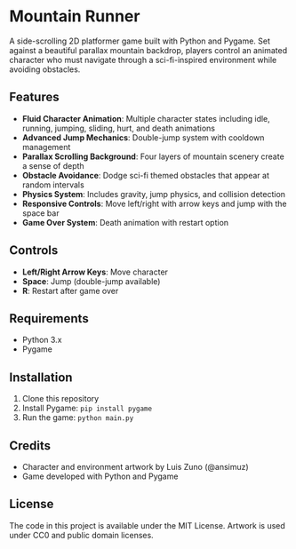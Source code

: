 # Mountain Runner

A side-scrolling 2D platformer game built with Python and Pygame. Set against a beautiful parallax mountain backdrop, players control an animated character who must navigate through a sci-fi-inspired environment while avoiding obstacles.

## Features

- **Fluid Character Animation**: Multiple character states including idle, running, jumping, sliding, hurt, and death animations
- **Advanced Jump Mechanics**: Double-jump system with cooldown management
- **Parallax Scrolling Background**: Four layers of mountain scenery create a sense of depth
- **Obstacle Avoidance**: Dodge sci-fi themed obstacles that appear at random intervals
- **Physics System**: Includes gravity, jump physics, and collision detection
- **Responsive Controls**: Move left/right with arrow keys and jump with the space bar
- **Game Over System**: Death animation with restart option

## Controls

- **Left/Right Arrow Keys**: Move character
- **Space**: Jump (double-jump available)
- **R**: Restart after game over

## Requirements

- Python 3.x
- Pygame

## Installation

1. Clone this repository
2. Install Pygame: `pip install pygame`
3. Run the game: `python main.py`

## Credits

- Character and environment artwork by Luis Zuno (@ansimuz)
- Game developed with Python and Pygame

## License

The code in this project is available under the MIT License.
Artwork is used under CC0 and public domain licenses.